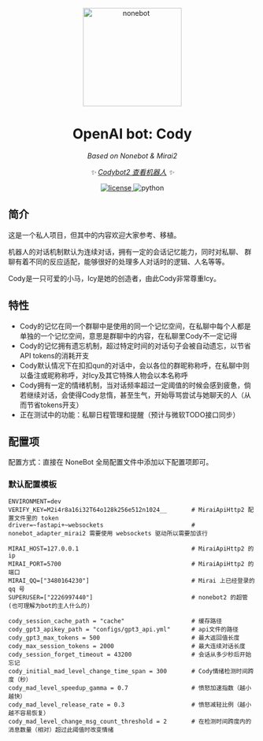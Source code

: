<!-- markdownlint-disable MD033 MD036 MD041 -->

<p align="center">
  <a href="https://v2.nonebot.dev/"><img src="https://v2.nonebot.dev/logo.png" width="200" height="200" alt="nonebot"></a>
</p>

<div align="center">

# OpenAI bot: Cody

*Based on Nonebot & Mirai2*

_✨ [Codybot2 查看机器人](https://github.com/i2cy/CodyBot2) ✨_

</div>

<p align="center">
  <a href="https://github.com/i2cy/CodyBot2/master/LICENSE">
    <img src="https://img.shields.io/github/license/i2cy/CodyBot2.svg" alt="license">
  </a>
  <img src="https://img.shields.io/badge/python-3.8+-blue.svg" alt="python">
</p>

## 简介
这是一个私人项目，但其中的内容欢迎大家参考、移植。

机器人的对话机制默认为连续对话，拥有一定的会话记忆能力，同时对私聊、
群聊有着不同的反应适配，能够很好的处理多人对话时的逻辑、人名等等。

Cody是一只可爱的小马，Icy是她的创造者，由此Cody非常尊重Icy。

## 特性
 - Cody的记忆在同一个群聊中是使用的同一个记忆空间，在私聊中每个人都是
   单独的一个记忆空间，意思是群聊中的内容，在私聊里Cody不一定记得
 - Cody的记忆拥有遗忘机制，超过特定时间的对话句子会被自动遗忘，以节省
   API tokens的消耗开支
 - Cody默认情况下在扣扣qun的对话中，会以各位的群昵称称呼，在私聊中则
   以备注或昵称称呼，对Icy及其它特殊人物会以本名称呼
 - Cody拥有一定的情绪机制，当对话频率超过一定阈值的时候会感到疲惫，倘
   若继续对话，会使得Cody怠惰，甚至生气，开始辱骂尝试与她聊天的人（从
   而节省tokens开支）
 - 正在测试中的功能：私聊日程管理和提醒（预计与微软TODO接口同步）

## 配置项

配置方式：直接在 NoneBot 全局配置文件中添加以下配置项即可。

### 默认配置模板
    ENVIRONMENT=dev
    VERIFY_KEY=M2i4r8a16i32T64o128k256e512n1024__       # MiraiApiHttp2 配置文件里的 token
    driver=~fastapi+~websockets                         # nonebot_adapter_mirai2 需要使用 websockets 驱动所以需要加该行
    
    MIRAI_HOST=127.0.0.1                                # MiraiApiHttp2 的 ip
    MIRAI_PORT=5700                                     # MiraiApiHttp2 的端口
    MIRAI_QQ=["3480164230"]                             # Mirai 上已经登录的 qq 号
    SUPERUSER=["2226997440"]                            # nonebot2 的超管(也可理解为bot的主人什么的)
      
    cody_session_cache_path = "cache"                   # 缓存路径
    cody_gpt3_apikey_path = "configs/gpt3_api.yml"      # api文件的路径
    cody_gpt3_max_tokens = 500                          # 最大返回值长度
    cody_max_session_tokens = 2000                      # 最大连续对话长度
    cody_session_forget_timeout = 43200                 # 会话从多少秒后开始忘记
    cody_initial_mad_level_change_time_span = 300       # Cody情绪检测时间跨度（秒）
    cody_mad_level_speedup_gamma = 0.7                  # 愤怒加速指数（越小越快）
    cody_mad_level_release_rate = 0.3                   # 愤怒减轻比例（越小越不容易恢复）
    cody_mad_level_change_msg_count_threshold = 2       # 在检测时间跨度内的消息数量（相对）超过此阈值时改变情绪